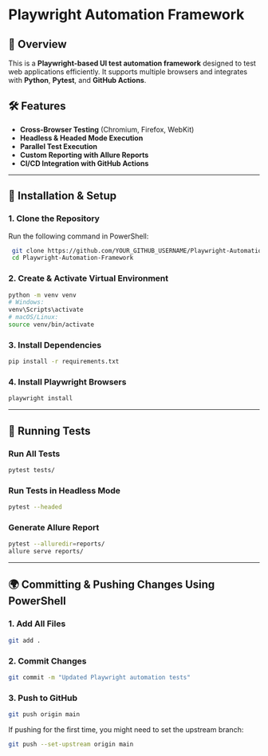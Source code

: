 # Playwright Automation Framework

## 📌 Overview
This is a **Playwright-based UI test automation framework** designed to test web applications efficiently. It supports multiple browsers and integrates with **Python**, **Pytest**, and **GitHub Actions**.

## 🛠️ Features
- **Cross-Browser Testing** (Chromium, Firefox, WebKit)
- **Headless & Headed Mode Execution**
- **Parallel Test Execution**
- **Custom Reporting with Allure Reports**
- **CI/CD Integration with GitHub Actions**

---

## 🚀 Installation & Setup

### **1. Clone the Repository**
Run the following command in PowerShell:
```sh
 git clone https://github.com/YOUR_GITHUB_USERNAME/Playwright-Automation-Framework.git
 cd Playwright-Automation-Framework
```

### **2. Create & Activate Virtual Environment**
```sh
python -m venv venv
# Windows:
venv\Scripts\activate
# macOS/Linux:
source venv/bin/activate
```

### **3. Install Dependencies**
```sh
pip install -r requirements.txt
```

### **4. Install Playwright Browsers**
```sh
playwright install
```

---

## 🎯 Running Tests

### **Run All Tests**
```sh
pytest tests/
```

### **Run Tests in Headless Mode**
```sh
pytest --headed
```

### **Generate Allure Report**
```sh
pytest --alluredir=reports/
allure serve reports/
```

---

## 🌍 Committing & Pushing Changes Using PowerShell

### **1. Add All Files**
```sh
git add .
```

### **2. Commit Changes**
```sh
git commit -m "Updated Playwright automation tests"
```

### **3. Push to GitHub**
```sh
git push origin main
```

If pushing for the first time, you might need to set the upstream branch:
```sh
git push --set-upstream origin main
```


